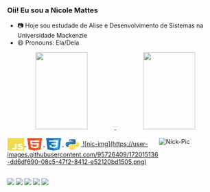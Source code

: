 ### Oii! Eu sou a Nicole Mattes 

- 📷 Hoje sou estudade de Alise e Desenvolvimento de Sistemas na Universidade Mackenzie
- 😄 Pronouns: Ela/Dela

<div align="center">
  <a href="https://github.com/NicoleMattes">
  <img height="180em" width="49%"  src="https://github-readme-stats.vercel.app/api?username=NicoleMattes&show_icons=true&theme=radical&include_all_commits=true&count_private=true"/>
  <img height="180em" img width="49%" src="https://github-readme-stats.vercel.app/api/top-langs/?username=NicoleMattes&layout=compact&langs_count=7&theme=radical"/>
</div>
  
  <div style="display: inline_block"><br>
    <img align="center" alt="Nick-Js" height="30" width="40" src="https://raw.githubusercontent.com/devicons/devicon/master/icons/javascript/javascript-plain.svg">
    <img align="center" alt="Nick-HTML" height="30" width="40" src="https://raw.githubusercontent.com/devicons/devicon/master/icons/html5/html5-original.svg">
    <img align="center" alt="Nick-CSS" height="30" width="40" src="https://raw.githubusercontent.com/devicons/devicon/master/icons/css3/css3-original.svg">
    <img align="center" alt="Nick-Python" height="30" width="40" src="https://raw.githubusercontent.com/devicons/devicon/master/icons/python/python-original.svg">
    <img align="right" alt="Nick-Pic" height="150" width="150" src="https://user-images.githubusercontent.com/95726409/172015136-dd6df690-08c5-47f2-8412-e52120bd1505.png">
![nic-img](https://user-images.githubusercontent.com/95726409/172015136-dd6df690-08c5-47f2-8412-e52120bd1505.png)

</div>

  
  ##
  
  <div>
  <a href = ""><img src="https://img.shields.io/badge/-Gmail-%23333?style=for-the-badge&logo=gmail&logoColor=white" target="_blank"></a>
  <a href="https://www.instagram.com/nicolemafonso/" target="_blank"><img src="https://img.shields.io/badge/-Instagram-%23E4405F?style=for-the-badge&logo=instagram&logoColor=white" target="_blank"></a>
  <a href="https://www.twitch.tv/niickma" target="_blank"><img src="https://img.shields.io/badge/Twitch-9146FF?style=for-the-badge&logo=twitch&logoColor=white" target="_blank"></a>
  <a href="https://www.linkedin.com/in/nicole-mattes-afonso-1bb153237/" target="_blank"><img src="https://img.shields.io/badge/-LinkedIn-%230077B5?style=for-the-badge&logo=linkedin&logoColor=white" target="_blank"></a> 
  <a href="https://www.tiktok.com/@niickma_" target="_blank"><img src="https://img.shields.io/badge/TikTok-000000?style=for-the-badge&logo=tiktok&logoColor=white" target="_blank"></a>
  </div>
  
